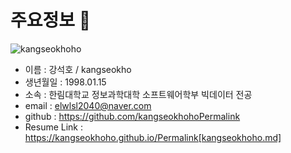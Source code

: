 # 주요정보 👋

![kangseokhoho](C:\Users\Administrator\Desktop\게임\kangseokhoho.JPG)

- 이름 : 강석호 / kangseokho
- 생년월일 : 1998.01.15
- 소속 : 한림대학교 정보과학대학 소프트웨어학부 빅데이터 전공
- email : elwlsl2040@naver.com
- github : https://github.com/kangseokhohoPermalink
- Resume Link : https://kangseokhoho.github.io/Permalink[kangseokhoho.md]
